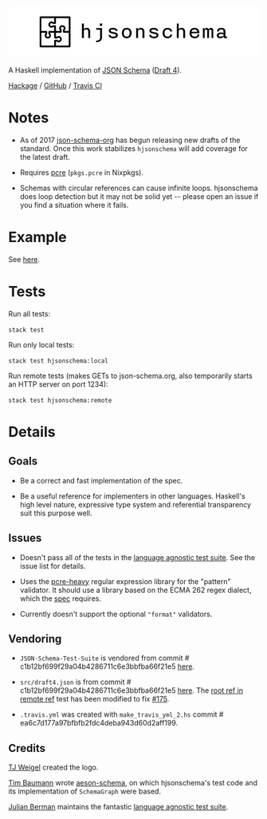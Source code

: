 ![hjsonschema logo](./logo.jpg)

A Haskell implementation of [JSON Schema](http://json-schema.org/) ([Draft 4](https://github.com/json-schema-org/json-schema-spec/wiki/Specification-Links#draft-4)).

[Hackage](https://hackage.haskell.org/package/hjsonschema) / [GitHub](https://github.com/seagreen/hjsonschema) / [Travis CI](https://travis-ci.org/seagreen/hjsonschema)

# Notes

+ As of 2017 [json-schema-org](https://github.com/json-schema-org/json-schema-spec) has begun releasing new drafts of the standard. Once this work stabilizes `hjsonschema` will add coverage for the latest draft.

+ Requires [pcre](http://www.pcre.org/) (`pkgs.pcre` in Nixpkgs).

+ Schemas with circular references can cause infinite loops. hjsonschema does loop detection but it may not be solid yet -- please open an issue if you find a situation where it fails.

# Example

See [here](https://github.com/seagreen/hjsonschema/blob/master/examples/Simple.hs).

# Tests

Run all tests:

`stack test`

Run only local tests:

`stack test hjsonschema:local`

Run remote tests (makes GETs to json-schema.org, also temporarily starts an HTTP server on port 1234):

`stack test hjsonschema:remote`

# Details

## Goals

+ Be a correct and fast implementation of the spec.

+ Be a useful reference for implementers in other languages. Haskell's high level nature, expressive type system and referential transparency suit this purpose well.

## Issues

+ Doesn't pass all of the tests in the [language agnostic test suite](https://github.com/json-schema/JSON-Schema-Test-Suite). See the issue list for details.

+ Uses the [pcre-heavy](https://hackage.haskell.org/package/pcre-heavy) regular expression library for the "pattern" validator. It should use a library based on the ECMA 262 regex dialect, which the [spec](http://json-schema.org/latest/json-schema-validation.html#anchor33) requires.

+ Currently doesn't support the optional `"format"` validators.

## Vendoring

+ `JSON-Schema-Test-Suite` is vendored from commit # c1b12bf699f29a04b4286711c6e3bbfba66f21e5 [here](https://github.com/json-schema-org/JSON-Schema-Test-Suite).

+ `src/draft4.json` is from commit # c1b12bf699f29a04b4286711c6e3bbfba66f21e5 [here](https://github.com/json-schema/json-schema). The [root ref in remote ref](./JSON-Schema-Test-Suite/tests/draft4/refRemote.json) test has been modified to fix [#175](https://github.com/json-schema-org/JSON-Schema-Test-Suite/issues/175).

+ `.travis.yml` was created with `make_travis_yml_2.hs` commit # ea6c7d177a97bfbfb2fdc4deba943d60d2aff199.

## Credits

[TJ Weigel](http://tjweigel.com/) created the logo.

[Tim Baumann](https://github.com/timjb) wrote [aeson-schema](https://hackage.haskell.org/package/aeson-schema), on which hjsonschema's test code and its implementation of `SchemaGraph` were based.

[Julian Berman](https://github.com/Julian) maintains the fantastic [language agnostic test suite](https://github.com/json-schema/JSON-Schema-Test-Suite).
